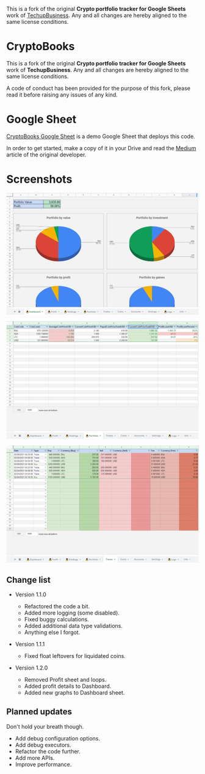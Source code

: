This is a fork of the original **Crypto portfolio tracker for Google Sheets** work of [TechupBusiness](info@techupbusiness.com).
Any and all changes are hereby aligned to the same license conditions.


# CryptoBooks
This is a fork of the original **Crypto portfolio tracker for Google Sheets** work of **TechupBusiness**.
Any and all changes are hereby aligned to the same license conditions.

A code of conduct has been provided for the purpose of this fork, please read it before raising any issues of any kind.


# Google Sheet
[CryptoBooks Google Sheet](https://docs.google.com/spreadsheets/d/1e5owlgcDlpt8PJhtJkwiKRHzZtyYzyPl7gJEgNtAA3o/)
is a demo Google Sheet that deploys this code.

In order to get started, make a copy of it in your Drive and read the
[Medium](https://mindup.medium.com/free-crypto-portfolio-tracker-based-on-google-sheets-ef76070ec325)
article of the original developer.


# Screenshots
![Dashboard](assets/dashboard.jpg "Dashboard")

![Portfolio](assets/portfolio.jpg "Portfolio")

![Trades](assets/trades.jpg "Trades")


## Change list
- Version 1.1.0
    - Refactored the code a bit.
    - Added more logging (some disabled).
    - Fixed buggy calculations.
    - Added additional data type validations.
    - Anything else I forgot.

- Version 1.1.1
    - Fixed float leftovers for liquidated coins.

- Version 1.2.0
    - Removed Profit sheet and loops.
    - Added profit details to Dashboard.
    - Added new graphs to Dashboard sheet.


## Planned updates
Don't hold your breath though.

- Add debug configuration options.
- Add debug executors.
- Refactor the code further.
- Add more APIs.
- Improve performance.
